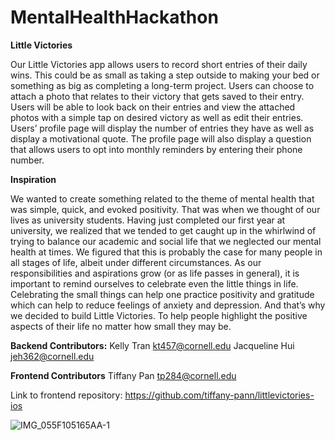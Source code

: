 # MentalHealthHackathon

**Little Victories**

Our Little Victories app allows users to record short entries of their daily wins. This could be as small as taking a step outside to making your bed or something as big as completing a long-term project. Users can choose to attach a photo that relates to their victory that gets saved to their entry. Users will be able to look back on their entries and view the attached photos with a simple tap on desired victory as well as edit their entries. Users’ profile page will display the number of entries they have as well as display a motivational quote. The profile page will also display a question that allows users to opt into monthly reminders by entering their phone number.

**Inspiration**

We wanted to create something related to the theme of mental health that was simple, quick, and evoked positivity. That was when we thought of our lives as university students. Having just completed our first year at university, we realized that we tended to get caught up in the whirlwind of trying to balance our academic and social life that we neglected our mental health at times. We figured that this is probably the case for many people in all stages of life, albeit under different circumstances. As our responsibilities and aspirations grow (or as life passes in general), it is important to remind ourselves to celebrate even the little things in life. Celebrating the small things can help one practice positivity and gratitude which can help to reduce feelings of anxiety and depression. And that’s why we decided to build Little Victories. To help people highlight the positive aspects of their life no matter how small they may be. 

**Backend Contributors:**
Kelly Tran kt457@cornell.edu 
Jacqueline Hui jeh362@cornell.edu

**Frontend Contributors**
Tiffany Pan tp284@cornell.edu

Link to frontend repository: https://github.com/tiffany-pann/littlevictories-ios

![IMG_055F105165AA-1](https://user-images.githubusercontent.com/99925709/174473791-5c90507f-ecb2-4ab2-a2d5-a51038417f95.jpeg)

